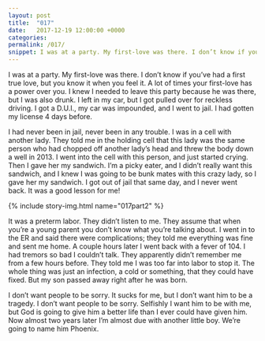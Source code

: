 ```yaml
---
layout: post
title:  "017"
date:   2017-12-19 12:00:00 +0000
categories: 
permalink: /017/
snippet: I was at a party. My first-love was there. I don’t know if you’ve had a first true love, but you know it when you feel it. A lot of times your first-love has a power over you.
---
```


I was at a party. My first-love was there. I don’t know if you’ve had a first true love, but you know it when you feel it. A lot of times your first-love has a power over you. I knew I needed to leave this party because he was there, but I was also drunk. I left in my car, but I got pulled over for reckless driving. I got a D.U.I., my car was impounded, and I went to jail. I had gotten my license 4 days before.

I had never been in jail, never been in any trouble. I was in a cell with another lady. They told me in the holding cell that this lady was the same person who had chopped off another lady’s head and threw the body down a well in 2013. I went into the cell with this person, and just started crying. Then I gave her my sandwich. I’m a picky eater, and I didn’t really want this sandwich, and I knew I was going to be bunk mates with this crazy lady, so I gave her my sandwich. I got out of jail that same day, and I never went back. It was a good lesson for me! 

{% include story-img.html name="017part2" %}

It was a preterm labor. They didn’t listen to me. They assume that when you’re a young parent you don’t know what you’re talking about. I went in to the ER and said there were complications; they told me everything was fine and sent me home. A couple hours later I went back with a fever of 104. I had tremors so bad I couldn’t talk. They apparently didn’t remember me from a few hours before. They told me I was too far into labor to stop it. The whole thing was just an infection, a cold or something, that they could have fixed. But my son passed away right after he was born. 

I don’t want people to be sorry. It sucks for me, but I don’t want him to be a tragedy. I don’t want people to be sorry. Selfishly I want him to be with me, but God is going to give him a better life than I ever could have given him. 
Now almost two years later I’m almost due with another little boy. We’re going to name him Phoenix. 
